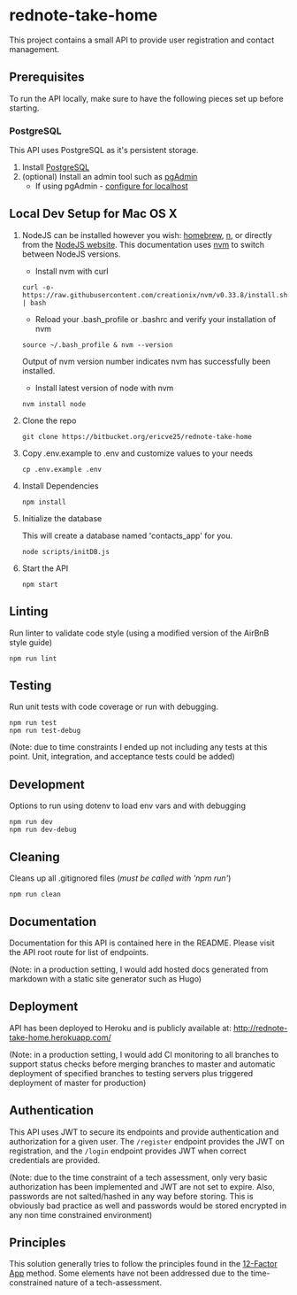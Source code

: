 # rednote-take-home

This project contains a small API to provide user registration and contact management.

## Prerequisites

To run the API locally, make sure to have the following pieces set up before starting.

### PostgreSQL

This API uses PostgreSQL as it's persistent storage.

1. Install [PostgreSQL](https://postgresapp.com/)
1. (optional) Install an admin tool such as [pgAdmin](https://www.pgadmin.org/download/pgadmin-4-macos/)
   * If using pgAdmin - [configure for localhost](https://www.pgadmin.org/docs/pgadmin4/dev/server_dialog.html#server-dialog)

## Local Dev Setup for Mac OS X

1. NodeJS can be installed however you wish:  [homebrew](http://brew.sh/), [n](https://github.com/tj/n), or directly from the [NodeJS website](https://nodejs.org/en/).  This documentation uses [nvm](https://github.com/creationix/nvm) to switch between NodeJS versions.
    - Install nvm with curl
    ```
    curl -o- https://raw.githubusercontent.com/creationix/nvm/v0.33.8/install.sh | bash
    ```
    - Reload your .bash_profile or .bashrc and verify your installation of nvm
    ```
    source ~/.bash_profile & nvm --version
    ```
    Output of nvm version number indicates nvm has successfully been installed.
    - Install latest version of node with nvm
    ```
    nvm install node
    ```

1. Clone the repo

    ```
    git clone https://bitbucket.org/ericve25/rednote-take-home
    ```

1. Copy .env.example to .env and customize values to your needs

    ```
    cp .env.example .env
    ```

1. Install Dependencies

    ```
    npm install
    ```

1. Initialize the database
    
    This will create a database named 'contacts_app' for you.

    ```
    node scripts/initDB.js
    ```

1. Start the API

    ```
    npm start
    ```

## Linting

Run linter to validate code style (using a modified version of the AirBnB style guide)

```
npm run lint
```

## Testing

Run unit tests with code coverage or run with debugging.

```
npm run test
npm run test-debug
```

(Note: due to time constraints I ended up not including any tests at this point. Unit, integration, and acceptance tests could be added)

## Development

Options to run using dotenv to load env vars and with debugging

```
npm run dev
npm run dev-debug
```

## Cleaning

Cleans up all .gitignored files (*must be called with 'npm run'*)

```
npm run clean
```

## Documentation

Documentation for this API is contained here in the README. Please visit the API root route for list of endpoints.

(Note: in a production setting, I would add hosted docs generated from markdown with a static site generator such as Hugo)

## Deployment

API has been deployed to Heroku and is publicly available at: http://rednote-take-home.herokuapp.com/

(Note: in a production setting, I would add CI monitoring to all branches to support status checks before merging branches to master and automatic deployment of specified branches to testing servers plus triggered deployment of master for production)

## Authentication

This API uses JWT to secure its endpoints and provide authentication and authorization for a given user. The `/register` endpoint provides the JWT on registration, and the `/login` endpoint provides JWT when correct credentials are provided.

(Note: due to the time constraint of a tech assessment, only very basic authorization has been implemented and JWT are not set to expire. Also, passwords are not salted/hashed in any way before storing. This is obviously bad practice as well and passwords would be stored encrypted in any non time constrained environment)

## Principles

This solution generally tries to follow the principles found in the [12-Factor App](https://12factor.net/) method. Some elements have not been addressed due to the time-constrained nature of a tech-assessment.